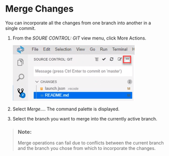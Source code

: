 <!-- loio588c283f301c42bf94871d3ba6f47f92 -->

# Merge Changes

You can incorporate all the changes from one branch into another in a single commit.

1.  From the *SOURE CONTROL: GIT* view menu, click More Actions.

    ![](images/Git_More_Actions_button_5a1fc7b.png)

2.  Select *Merge...*. The command palette is displayed.
3.  Select the branch you want to merge into the currently active branch.

> ### Note:  
> Merge operations can fail due to conflicts between the current branch and the branch you chose from which to incorporate the changes.

